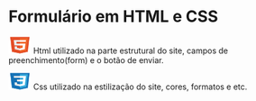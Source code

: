 # Formulário em HTML e CSS

<img alt="HTML" height="30" width="40" src="https://raw.githubusercontent.com/devicons/devicon/master/icons/html5/html5-original.svg"> Html utilizado na parte estrutural do site, campos de preenchimento(form) e o botão de enviar.






 <img alt="CSS" height="30" width="40" src="https://raw.githubusercontent.com/devicons/devicon/master/icons/css3/css3-original.svg"> Css utilizado na estilização do site, cores, formatos e etc.
